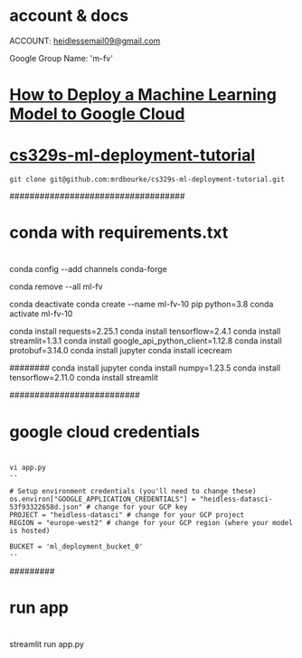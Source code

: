 # account & docs
ACCOUNT: heidlessemail09@gmail.com

Google Group Name: 'm-fv'

# [How to Deploy a Machine Learning Model to Google Cloud](https://www.youtube.com/watch?v=fw6NMQrYc6w&list=PLwHsEiLdJVW0WX5SLoPTq2HSwKCKeo0KW&index=1&t=493s)

# [cs329s-ml-deployment-tutorial](https://github.com/mrdbourke/cs329s-ml-deployment-tutorial)

```
git clone git@github.com:mrdbourke/cs329s-ml-deployment-tutorial.git

```

###################################
# conda with requirements.txt
#
conda config --add channels conda-forge

conda remove --all ml-fv 

conda deactivate
conda create --name ml-fv-10 pip python=3.8
conda activate ml-fv-10

conda install requests=2.25.1
conda install tensorflow=2.4.1
conda install streamlit=1.3.1
conda install google_api_python_client=1.12.8
conda install protobuf=3.14.0
conda install jupyter
conda install icecream


########
conda install jupyter
conda install numpy=1.23.5
conda install tensorflow=2.11.0
conda install streamlit


##########################
# google cloud credentials
# 
```
vi app.py
--

# Setup environment credentials (you'll need to change these)
os.environ["GOOGLE_APPLICATION_CREDENTIALS"] = "heidless-datasci-53f93322658d.json" # change for your GCP key
PROJECT = "heidless-datasci" # change for your GCP project
REGION = "europe-west2" # change for your GCP region (where your model is hosted)

BUCKET = 'ml_deployment_bucket_0'
--

```


#########
# run app
#
streamlit run app.py

